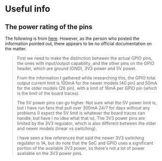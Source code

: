 # Useful info

## The power rating of the pins
The following is from [here](https://forums.raspberrypi.com/viewtopic.php?t=196531). However, as the person who posted the information pointed out, there appears to be no official documentation on the matter.
> First we need to make the distinction between the actual GPIO pins, the ones with input/output capability, and the other pins on the GPIO header, which are ground (GND), 3V3 power and 5V power.
> 
> From the information I gathered while researching this, the GPIO total output current limit is 100mA for the newer models (40 pin) and 50mA for the older models (26 pin), with a limit of 16mA per GPIO pin (which is the limit of the board traces).
> 
> The 5V power pins can go higher. Not sure what the 5V power limit is, but I have run fans that pull over 300mA 24/7 for days without any problems (I expect the 5V limit is whatever the board traces can handle, but have I no idea what that is). The 3V3 power pins are limited by the 3V3 regulator, which is also different between the older and newer models (linear vs switching).
> 
> I have seen a few references that said the newer 3V3 switching regulator is 1A, but do note that the SoC and GPIO uses a significant portion of the available 3V3 power, so there's not a lot of power available on the 3V3 power pins.